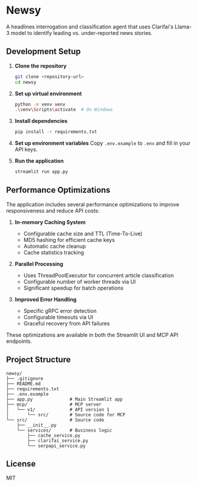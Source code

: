 # Newsy

A headlines interrogation and classification agent that uses Clarifai's Llama-3 model to identify leading vs. under-reported news stories.

## Development Setup

1. **Clone the repository**
   ```bash
   git clone <repository-url>
   cd newsy
   ```

2. **Set up virtual environment**
   ```bash
   python -m venv venv
   .\venv\Scripts\activate  # On Windows
   ```

3. **Install dependencies**
   ```bash
   pip install -r requirements.txt
   ```

4. **Set up environment variables**
   Copy `.env.example` to `.env` and fill in your API keys.

5. **Run the application**
   ```bash
   streamlit run app.py
   ```

## Performance Optimizations

The application includes several performance optimizations to improve responsiveness and reduce API costs:

1. **In-memory Caching System**
   - Configurable cache size and TTL (Time-To-Live)
   - MD5 hashing for efficient cache keys
   - Automatic cache cleanup
   - Cache statistics tracking

2. **Parallel Processing**
   - Uses ThreadPoolExecutor for concurrent article classification
   - Configurable number of worker threads via UI
   - Significant speedup for batch operations

3. **Improved Error Handling**
   - Specific gRPC error detection
   - Configurable timeouts via UI
   - Graceful recovery from API failures

These optimizations are available in both the Streamlit UI and MCP API endpoints.

## Project Structure

```
newsy/
├── .gitignore
├── README.md
├── requirements.txt
├── .env.example
├── app.py              # Main Streamlit app
├── mcp/                # MCP server
│   └── v1/             # API version 1
│       └── src/        # Source code for MCP
└── src/                # Source code
    ├── __init__.py
    └── services/       # Business logic
        ├── cache_service.py
        ├── clarifai_service.py
        └── serpapi_service.py
```

## License

MIT
